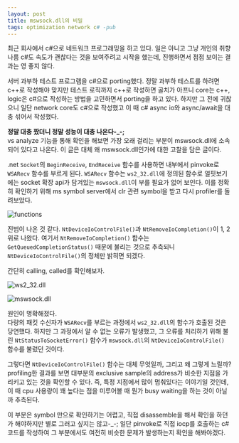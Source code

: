```yaml
---
layout: post
title: mswsock.dll의 비밀
tags: optimization network c# -pub
---
```


최근 회사에서 c#으로 네트워크 프로그래밍을 하고 있다. 일은 아니고 그냥 개인의 취향
나름 c#도 속도가 괜찮다는 것을 보여주려고 시작을 했는데, 진행하면서 점점 보이는 결과는 영 좋지 않다.

서버 과부하 테스트 프로그램을 c#으로 porting했다. 정말 과부하 테스트를 하려면 c++로 작성해야 맞지만 테스트 로직까지 c++로 작성하면 골치가 아프니 core는 c++, logic은 c#으로 작성하는 방법을 고민하면서 porting을 하고 있다. 하지만 그 전에 귀찮으니 일단 network core도 c#으로 작성했고 이 때 c# async io와 async/await을 대충 섞어서 작성했다.

**정말 대충 짰더니 정말 성능이 대충 나온다-_-;**  
vs analyze 기능을 통해 확인을 해보면 가장 오래 걸리는 부분이 mswsock.dll에 소속되어 있다고 나온다. 이 글은 대체 왜 mswsock.dll인가에 대한 고찰을 담은 글이다.

.net `Socket`의 `BeginReceive`, `EndReceive` 함수를 사용하면 내부에서 pinvoke로 `WSARecv` 함수를 부르게 된다. `WSARecv` 함수는 `ws2_32.dll`에 정의된 함수로 얼핏보기에는 socket 확장 api가 담겨있는 `mswsock.dll`이 부를 필요가 없어 보인다. 이를 정확히 확인하기 위해 ms symbol server에서 clr 관련 symbol을 받고 다시 profiler를 돌려보았다.

![functions]({{site.url}}/images/mswsock_secret_functions.png)

진범이 나온 것 같다. `NtDeviceIoControlFile()`과 `NtRemoveIoCompletion()`이 1, 2위로 나왔다. 여기서 `NtRemoveIoCompletion()` 함수는 `GetQueuedCompletionStatus()` 때문에 불리는 것으로 추측되니 `NtDeviceIoControlFile()`의 정체만 밝히면 되겠다.

간단히 calling, called를 확인해보자.

![ws2_32.dll]({{site.url}}/images/mswsock_secret_ws2_32_dll.png)

![mswsock.dll]({{site.url}}/images/mswsock_secret_mswsock_dll.png)

원인이 명확해졌다.  
다량의 패킷 수신자가 `WSARecv`를 부르는 과정에서 `ws2_32.dll`의 함수가 호출된 것은 당연했다. 하지만 그 과정에서 알 수 없는 오류가 발생했고, 그 오류를 처리하기 위해 불린 `NtStatusToSocketError()` 함수가 `mswsock.dll`의 `NtDeviceIoControlFile()` 함수를 불렀던 것이다.

그렇다면 `NtDeviceIoControlFile()` 함수는 대체 무엇일까, 그리고 왜 그렇게 느릴까?  
profiling한 결과를 보면 대부분의 exclusive sample의 address가 비슷한 지점을 가리키고 있는 것을 확인할 수 있다. 즉, 특정 지점에서 많이 멈춰있다는 이야기일 것인데, 이 때 cpu 사용량이 꽤 높다는 점을 미루어볼 때 뭔가 busy waiting을 하는 것이 아닐까 추측된다.

이 부분은 symbol 만으로 확인하기는 어렵고, 직접 disassemble을 해서 확인을 하던가 해야하지만 별로 그러고 싶지는 않고-_-; 일단 pinvoke로 직접 iocp를 호출하는 c# 코드를 작성하여 그 부분에서도 여전히 비슷한 문제가 발생하는지 확인을 해봐야겠다.
